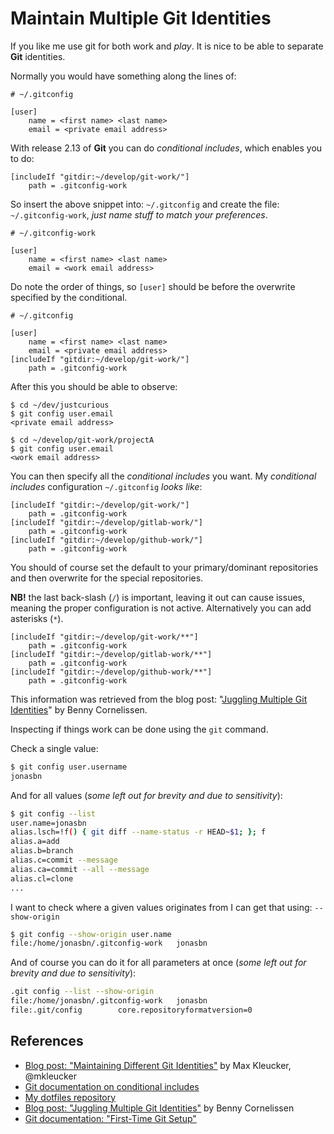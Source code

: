 # Maintain Multiple Git Identities

If you like me use git for both work and _play_. It is nice to be able to separate **Git** identities.

Normally you would have something along the lines of:

```
# ~/.gitconfig

[user]
    name = <first name> <last name>
    email = <private email address>
```

With release 2.13 of **Git** you can do _conditional includes_, which enables you to do:

```
[includeIf "gitdir:~/develop/git-work/"]
    path = .gitconfig-work
```

So insert the above snippet into: `~/.gitconfig` and create the file: `~/.gitconfig-work`, _just name stuff to match your preferences_.

```
# ~/.gitconfig-work

[user]
    name = <first name> <last name>
    email = <work email address>
```

Do note the order of things, so `[user]` should be before the overwrite specified by the conditional.

```
# ~/.gitconfig

[user]
    name = <first name> <last name>
    email = <private email address>
[includeIf "gitdir:~/develop/git-work/"]
    path = .gitconfig-work
```

After this you should be able to observe:

```
$ cd ~/dev/justcurious
$ git config user.email
<private email address>

$ cd ~/develop/git-work/projectA
$ git config user.email
<work email address>
```

You can then specify all the _conditional includes_ you want. My _conditional includes_ configuration `~/.gitconfig` _looks like_:

```
[includeIf "gitdir:~/develop/git-work/"]
    path = .gitconfig-work
[includeIf "gitdir:~/develop/gitlab-work/"]
    path = .gitconfig-work
[includeIf "gitdir:~/develop/github-work/"]
    path = .gitconfig-work
```

You should of course set the default to your primary/dominant repositories and then overwrite for the special repositories.

**NB!** the last back-slash (`/`) is important, leaving it out can cause issues, meaning the proper configuration is not active. Alternatively you can add asterisks (`*`).

```
[includeIf "gitdir:~/develop/git-work/**"]
    path = .gitconfig-work
[includeIf "gitdir:~/develop/gitlab-work/**"]
    path = .gitconfig-work
[includeIf "gitdir:~/develop/github-work/**"]
    path = .gitconfig-work
```

This information was retrieved from the blog post: "[Juggling Multiple Git Identities](http://blog.bennycornelissen.nl.s3-website-eu-west-1.amazonaws.com/post/juggling-multiple-git-identities/)" by Benny Cornelissen.

Inspecting if things work can be done using the `git` command.

Check a single value:

```bash
$ git config user.username
jonasbn
```

And for all values (_some left out for brevity and due to sensitivity_):

```bash
$ git config --list
user.name=jonasbn
alias.lsch=!f() { git diff --name-status -r HEAD~$1; }; f
alias.a=add
alias.b=branch
alias.c=commit --message
alias.ca=commit --all --message
alias.cl=clone
...
```

I want to check where a given values originates from I can get that using: `--show-origin`

```bash
$ git config --show-origin user.name
file:/home/jonasbn/.gitconfig-work   jonasbn
```

And of course you can do it for all parameters at once (_some left out for brevity and due to sensitivity_):

```bash
.git config --list --show-origin
file:/home/jonasbn/.gitconfig-work   jonasbn
file:.git/config        core.repositoryformatversion=0
```

## References

- [Blog post: "Maintaining Different Git Identities"](https://dev.to/maxlmator/maintaining-different-git-identities) by Max Kleucker, @mkleucker
- [Git documentation on conditional includes](https://git-scm.com/docs/git-config#_conditional_includes)
- [My dotfiles repository](https://github.com/jonasbn/dotfiles)
- [Blog post: "Juggling Multiple Git Identities"](http://blog.bennycornelissen.nl.s3-website-eu-west-1.amazonaws.com/post/juggling-multiple-git-identities/) by Benny Cornelissen
- [Git documentation: "First-Time Git Setup"](https://git-scm.com/book/en/v2/Getting-Started-First-Time-Git-Setup)
